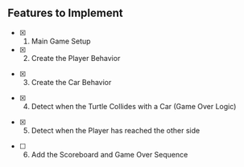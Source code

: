 ## Features to Implement

- [x] 1. Main Game Setup

- [x] 2. Create the Player Behavior
<!-- Create a turtle player that starts at the bottom of the screen and listen for the "Up" keypress to move the turtle north. -->

- [x] 3. Create the Car Behavior
<!-- Create cars that are 20px high by 40px wide that are randomly generated along the y-axis and move to the left edge of the screen. No cars should be generated in the top and bottom 50px of the screen (think of it as a safe zone for our little turtle). Hint: generate a new car only every 6th time the game loop runs. -->

- [x] 4. Detect when the Turtle Collides with a Car (Game Over Logic)
<!-- Detect when the turtle player collides with a car and stop the game if this happens. -->

- [x] 5. Detect when the Player has reached the other side
<!-- Detect when the turtle player has reached the top edge of the screen (i.e., reached the FINISH_LINE_Y). When this happens, return the turtle to the starting position and increase the speed of the cars. Hint: think about creating an attribute and using the MOVE_INCREMENT to increase the car speed. -->

- [ ] 6. Add the Scoreboard and Game Over Sequence
<!-- Create a scoreboard that keeps track of which level the user is on. Every time the turtle player does a successful crossing, the level should increase. When the turtle hits a car, GAME OVER should be displayed in the centre. -->